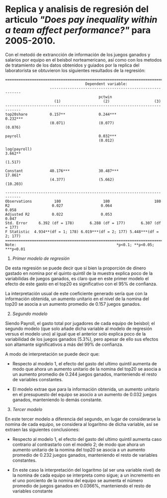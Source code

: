 # Replica y analisis de regresión del articulo *"Does pay inequality within a team affect performance?"* para 2005-2010.

Con el metodó de extrancción de información de los juegos ganados y salarios por equipo en el beisbol norteamericano, así como con los metodos de tratamiento de los datos obtenidos y guiados por la replica del laboratorista se obtuvieron los siguientes resultados de la regresión:

    =============================================================================
                                        Dependent variable:                        
                        ---------------------------------------------------------
                                              pctwin                               
                          (1)                   (2)                    (3)          
    -----------------------------------------------------------------------------
    top20share          0.157**               0.244***               0.232***    
                        (0.071)               (0.077)                (0.076)    

    payroll                                   0.032***                          
                                              (0.012)                        

    log(payroll)                                                      3.662**
                                                                     (1.517)

    Constant            40.176***             30.487***               17.861*
                        (4.377)               (5.662)                (10.203)    

    -----------------------------------------------------------------------------
    Observations          180                   180                    180       
    R2                   0.027                 0.064                  0.058      
    Adjusted R2          0.022                 0.053                  0.047     
    Std. Error     6.392 (df = 178)       6.288 (df = 177)       6.307 (df = 177)
    F Statistic  4.934**(df = 1; 178) 6.019***(df = 2; 177) 5.448***(df = 2; 177)
    =============================================================================
    Note:                                             *p<0.1; **p<0.05; ***p<0.01
    
1. *Primer modelo de regresión*

De esta regresión se puede decir que si bien la proporción de dinero gastado en nomina por el quinto quintil de la muestra explica poco de la variabilidas de juegos ganados, es claro que en este primer modelo  el efecto de este gasto en el top20 es significativo con el 95% de confianza.
    
La interpretación usual de este coeficiente generado sería que con la información obtenida, un aumento unitario en el nivel de la nomina del top20 se asocia a un aumento promedio de 0.157 juegos ganados.

2. *Segundo modelo*

Siendo Payroll, el gasto total por jugadores de cada equipo de beisbol; el segundo modelo (que solo añade dicha variable al modelo de regresión versus el modelo uno) al igual que el anterior solo explica poco de la variabilidad de los juegos ganados (5.3%), pero apesar de ello sus efectos son altamante significativos a más del 99% de confianza.

A modo de interpretación se puede decir que:

* Respecto al modelo 1, el efecto del gasto del ultimo quintil aumenta de modo que ahora un aumento unitario de la nomina del top20 se asocia a un aumento promedio de 0.244 juegos ganados, manteniendo el resto de variables constantes.

* El modelo extrae que para la información obtenida, un aumento unitario en el presupuesto del equipo se asocio a un aumento de 0.032 juegos ganados, manteniendo lo demás constante.


3. *Tercer modelo*

En este tercer modelo a diferencia del segundo, en lugar de considerarse la nomina de cada equipo, se considera al logaritmo de dicha variable, así se extraen las siguientes conclusiones:

* Respecto al modelo 1, el efecto del gasto del ultimo quintil aumenta caso contrario al contrastarlo con el modelo 2; de modo que ahora un aumento unitario de la nomina del top20 se asocia a un aumento promedio de 0.232 juegos ganados, manteniendo el resto de variables constantes.

* En este caso la interpretación del logaritmo (al ser una variable nivel) de la nomina de cada equipo se interpreta como sigue; a un incremento en el uno porciento de la nomina del equipo se aumenta el número promedio de juegos ganados en 0.0366%, manteniendo el resto de variables constante
